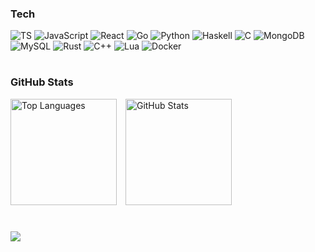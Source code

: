 ### Tech
![TS](https://img.shields.io/badge/TypeScript-007ACC?style=for-the-badge&logo=typescript&logoColor=white)
![JavaScript](https://img.shields.io/badge/javascript-%23323330.svg?style=for-the-badge&logo=javascript&logoColor=%23F7DF1E)
![React](https://img.shields.io/badge/React-61DAFB?style=for-the-badge&logo=react&logoColor=white)
![Go](https://img.shields.io/badge/Go-00ADD8?style=for-the-badge&logo=go&logoColor=white)
![Python](https://img.shields.io/badge/python-3670A0?style=for-the-badge&logo=python&logoColor=white)
![Haskell](https://img.shields.io/badge/Haskell-5C4A9B?style=for-the-badge&logo=haskell&logoColor=white)
![C](https://img.shields.io/badge/C-00599C?style=for-the-badge&logo=c&logoColor=white)
![MongoDB](https://img.shields.io/badge/MongoDB-%234ea94b.svg?style=for-the-badge&logo=mongodb&logoColor=white)
![MySQL](https://img.shields.io/badge/MySQL-005C84?style=for-the-badge&logo=mysql&logoColor=white)
![Rust](https://img.shields.io/badge/Rust-%23DEA584.svg?style=for-the-badge&logo=rust&logoColor=white)
![C++](https://img.shields.io/badge/C++-00599C?style=for-the-badge&logo=c%2B%2B&logoColor=white)
![Lua](https://img.shields.io/badge/Lua-2C2D72?style=for-the-badge&logo=lua&logoColor=white)
![Docker](https://img.shields.io/badge/Docker-2496ED?style=for-the-badge&logo=docker&logoColor=white)

#
### GitHub Stats
<p align="left">
  <img src="https://github-readme-stats.vercel.app/api/top-langs?username=0jc1&bg_color=2D2D2D&text_color=ffffff&title_color=10B981&layout=compact&langs_count=6&hide_border=true" height="170" alt="Top Languages"><img width="10">
  <img src="https://github-readme-stats.vercel.app/api?username=0jc1&bg_color=2D2D2D&text_color=ffffff&title_color=10B981&show_icons=true&hide_border=true" height="170" alt="GitHub Stats">
</p>

#
![](https://komarev.com/ghpvc/?username=0jc1&color=10B981)
